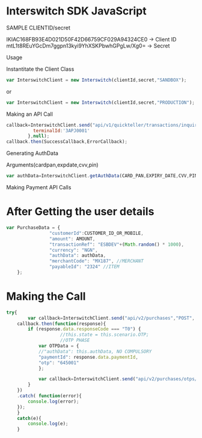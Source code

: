 # Interswitch SDK JavaScript
SAMPLE CLIENTID/secret

IKIAC168FB93E4D021D50F42D66759CF029A94324CE0 -> Client ID
mtL1t8REuYGcDm7ggpn13kyi9YhXSKPbwhGPgLw/Xg0= -> Secret

Usage

Instantitate the Client Class
```javascript
var InterswitchClient = new Interswitch(clientId,secret,"SANDBOX");

```

or
```javascript
var InterswitchClient = new Interswitch(clientId,secret,"PRODUCTION");

```
Making an API Call
```javascript
callback=InterswitchClient.send("api/v1/quickteller/transactions/inquirys","POST",Data,{
          terminalId:'3APJ0001'
        },null);
callback.then(SuccessCallback,ErrorCallback);        

```

Generating AuthData

Arguments(cardpan,expdate,cvv,pin)
```javascript
var authData=InterswitchClient.getAuthData(CARD_PAN,EXPIRY_DATE,CVV,PIN);
```

Making Payment API Calls

# After Getting the user details
```javascript
var PurchaseData = {
                "customerId":CUSTOMER_ID_OR_MOBILE,
                "amount": AMOUNT,
                "transactionRef": "ESBDEV"+(Math.random() * 1000),
                "currency": "NGN",
                "authData": authData,
                "merchantCode": "MX187", //MERCHANT
                "payableId": "2324" //ITEM
    };
```
# Making the Call
```javascript
try{
        var callback=InterswitchClient.send("api/v2/purchases","POST", PurchaseData, {}, null);
    callback.then(function(response){
        if (response.data.responseCode === "T0") {
                    //this.state = this.scenario.OTP;
                    //OTP PHASE
            var OTPData = {
            //"authData": this.authData, NO COMPULSORY
            "paymentId": response.data.paymentId,
            "otp": "645001"
            };

            var callback=InterswitchClient.send("api/v2/purchases/otps/auths","POST", OTPData, {}, null);
        }
    })
    .catch( function(error){
        console.log(error);
    });
    }
    catch(e){
        console.log(e);
    }    
```
